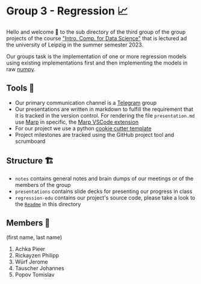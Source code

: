 # Group 3 - Regression 📈

Hello and welcome 👋 to the sub directory of the third group of the group projects of the
course ["Intro. Comp. for Data Science"](https://fmi08icds.github.io) that is lectured ad the university of Leipzig in the summer semester 2023.

Our groups task is the implementation of one or more regression models using existing implementations first and then implementing the models in raw [numpy](numpy.org/).

## Tools 🧰
 - Our primary communication channel is a [Telegram](https://telegram.org/k/) group
 - Our presentations are written in markdown to fulfill the requirement that it is tracked in the version control. For rendering the file `presentation.md` use [Marp](https://marp.app/) in specific, the [Marp VSCode extension](https://marketplace.visualstudio.com/items?itemName=marp-team.marp-vscode)
 - For our project we use a python [cookie cutter template](https://github.com/at-gmbh/at-python-template)
 - Project milestones are tracked using the GitHub project tool and scrumboard

## Structure 🏗️
- `notes` contains general notes and brain dumps of our meetings or of the members of the group
- `presentations` contains slide decks for presenting our progress in class
- `regression-edu` contains our project's source code, please take a look to the [`Readme`](regression-edu/README.md) in this directory


## Members 👯
(first name, last name)
1. Achka Pieer
2. Rickayzen Philipp
3. Würf Jerome
4. Tauscher Johannes
5. Popov Tomislav
